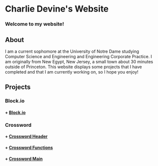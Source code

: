 # Charlie Devine's Website
### Welcome to my website!



## About

I am a current sophomore at the University of Notre Dame studying Computer Science and Engineering and Engineering Corporate Practice. I am originally from New Egypt, New Jersey, a small town about 30 minutes outside of Princeton. This website displays some projects that I have completed and that I am currently working on, so I hope you enjoy!

## Projects

### Block.io
#### + [Block.io](project.c)

### Crossword
#### + [Crossword Header](crossfunc.h)
#### + [Crossword Functions](crossfunc.c)
#### + [Crossword Main](crossword.c)
